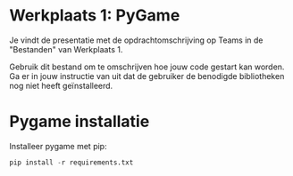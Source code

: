 # Werkplaats 1: PyGame
Je vindt de presentatie met de opdrachtomschrijving op Teams in de "Bestanden" van Werkplaats 1. 

Gebruik dit bestand om te omschrijven hoe jouw code gestart kan worden. Ga er in jouw instructie van uit dat de gebruiker de benodigde bibliotheken nog niet heeft geïnstalleerd.


# Pygame installatie

Installeer pygame met pip:
    
```python
pip install -r requirements.txt
```